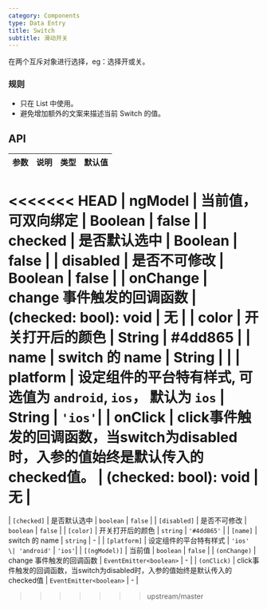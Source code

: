 ```yaml
---
category: Components
type: Data Entry
title: Switch
subtitle: 滑动开关
---
```



在两个互斥对象进行选择，eg：选择开或关。

### 规则
- 只在 List 中使用。
- 避免增加额外的文案来描述当前 Switch 的值。


## API

参数 | 说明 | 类型 | 默认值
----|-----|------|------
<<<<<<< HEAD
| ngModel | 	当前值，可双向绑定 | Boolean | false |
| checked    | 是否默认选中    | Boolean       |   false  |
| disabled   | 是否不可修改    | Boolean       |   false  |
| onChange   | change 事件触发的回调函数 | (checked: bool): void |  无  |
| color | 开关打开后的颜色 | String | #4dd865 |
| name  | switch 的 name    | String   |  <span> </span> |
| platform  |  设定组件的平台特有样式, 可选值为 `android`, `ios`， 默认为 `ios`  | String | `'ios'`|
| onClick   | click事件触发的回调函数，当switch为disabled时，入参的值始终是默认传入的checked值。 | (checked: bool): void |  无  |
=======
| `[checked]` | 是否默认选中 | `boolean` | `false` |
| `[disabled]` | 是否不可修改 | `boolean` | `false` |
| `[color]` | 开关打开后的颜色 | `string` | `'#4dd865'` |
| `[name]` | switch 的 name | `string` | - |
| `[platform]` | 设定组件的平台特有样式 | `'ios' \| 'android'` | `'ios'`|
| `[(ngModel)]` | 当前值 | `boolean` | `false` |
| `(onChange)` | change 事件触发的回调函数 | `EventEmitter<boolean>` | - |
| `(onClick)` | click事件触发的回调函数，当switch为disabled时，入参的值始终是默认传入的checked值 | `EventEmitter<boolean>` | - |
>>>>>>> upstream/master
